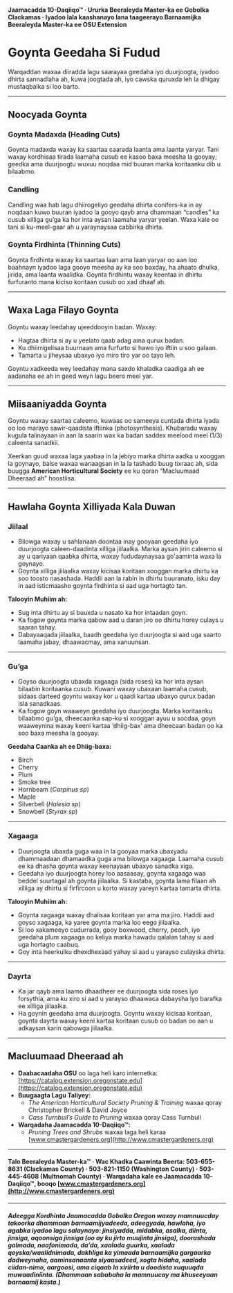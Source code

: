 #### Jaamacadda 10-Daqiiqo™ · Ururka Beeraleyda Master-ka ee Gobolka Clackamas · Iyadoo lala kaashanayo lana taageerayo Barnaamijka Beeraleyda Master-ka ee OSU Extension

# Goynta Geedaha Si Fudud

Warqaddan waxaa diiradda lagu saarayaa geedaha iyo duurjoogta, iyadoo dhirta sannadlaha ah, kuwa joogtada ah, iyo cawska quruxda leh la dhigay mustaqbalka si loo barto.

---

## Noocyada Goynta

### Goynta Madaxda (Heading Cuts)

Goynta madaxda waxay ka saartaa caarada laanta ama laanta yaryar. Tani waxay kordhisaa tirada laamaha cusub ee kasoo baxa meesha la gooyay; geedka ama duurjoogtu wuxuu noqdaa mid buuran marka koritaanku dib u bilaabmo.

### Candling

Candling waa hab lagu dhiirogeliyo geedaha dhirta conifers-ka in ay noqdaan kuwo buuran iyadoo la gooyo qayb ama dhammaan “candles” ka cusub xilliga gu’ga ka hor inta aysan laamaha yaryar yeelan. Waxa kale oo tani si ku-meel-gaar ah u yaraynaysaa cabbirka dhirta.

### Goynta Firdhinta (Thinning Cuts)

Goynta firdhinta waxay ka saartaa laan ama laan yaryar oo aan loo baahnayn iyadoo laga gooyo meesha ay ka soo baxday, ha ahaato dhulka, jirida, ama laanta waalidka. Goynta firdhintu waxay keentaa in dhirtu furfuranto mana kiciso koritaan cusub oo xad dhaaf ah.

---

## Waxa Laga Filayo Goynta

Goyntu waxay leedahay ujeeddooyin badan. Waxay:

- Hagtaa dhirta si ay u yeelato qaab adag ama qurux badan.
- Ku dhiirrigelisaa buurnaan ama furfurto si hawo iyo iftiin u soo galaan.
- Tamarta u jiheysaa ubaxyo iyo miro tiro yar oo tayo leh.

Goyntu xadkeeda wey leedahay mana saxdo khaladka caadiga ah ee aadanaha ee ah in geed weyn lagu beero meel yar.

---

## Miisaaniyadda Goynta

Goyntu waxay saartaa caleemo, kuwaas oo sameeya cuntada dhirta iyada oo loo marayo sawir-qaadista iftiinka (photosynthesis). Khubaradu waxay kugula talinayaan in aan la saarin wax ka badan saddex meelood meel (1/3) caleenta sanadkii.

Xeerkan guud waxaa laga yaabaa in la jebiyo marka dhirta aadka u xooggan la goynayo, balse waxaa wanaagsan in la la tashado buug tixraac ah, sida buugga **American Horticultural Society** ee ku qoran “Macluumaad Dheeraad ah” hoostiisa.

---

## Hawlaha Goynta Xilliyada Kala Duwan

### Jiilaal

- Bilowga waxay u sahlanaan doontaa inay gooyaan geedaha iyo duurjoogta caleen-daadinta xilliga jiilaalka. Marka aysan jirin caleemo si ay u qariyaan qaabka dhirta, waxay fududaynaysaa go'aaminta waxa la goynayo.
- Goynta xilliga jiilaalka waxay kicisaa koritaan xooggan marka dhirtu ka soo toosto nasashada. Haddii aan la rabin in dhirtu buuranato, isku day in aad isticmaasho goynta firdhinta si aad uga hortagto tan.

**Talooyin Muhiim ah:**

- Sug inta dhirtu ay si buuxda u nasato ka hor intaadan goyn.
- Ka fogow goynta marka qabow aad u daran jiro oo dhirtu horey culays u saaran tahay.
- Dabayaaqada jiilaalka, baadh geedaha iyo duurjoogta si aad uga saarto laamaha jabay, dhaawacmay, ama xanuunsan.

---

### Gu’ga

- Goyso duurjoogta ubaxda xagaaga (sida roses) ka hor inta aysan bilaabin koritaanka cusub. Kuwani waxay ubaxaan laamaha cusub, sidaas darteed goyntu waxay kor u qaadi kartaa ubaxyo qurux badan isla sanadkaas.
- Ka fogow goyn waaweyn geedaha iyo duurjoogta. Marka koritaanku bilaabmo gu’ga, dheecaanka sap-ku si xooggan ayuu u socdaa, goyn waaweynina waxay keeni kartaa ‘dhiig-bax’ ama dheecaan badan oo ka soo baxa meesha la gooyay.

**Geedaha Caanka ah ee Dhiig-baxa:**

- Birch
- Cherry
- Plum
- Smoke tree
- Hornbeam (*Carpinus sp*)
- Maple
- Silverbell (*Halesia sp*)
- Snowbell (*Styrax sp*)

---

### Xagaaga

- Duurjoogta ubaxda guga waa in la gooyaa marka ubaxyadu dhammaadaan dhamaadka guga ama bilowga xagaaga. Laamaha cusub ee ka dhasha goynta waxay keenayaan ubaxyo sanadka xiga.
- Geedaha iyo duurjoogta horey loo aasaasay, goynta xagaaga waa beddel suurtagal ah goynta jiilaalka. Si kastaba, goynta lama filaan ah xilliga ay dhirtu si firfircoon u korto waxay yareyn kartaa tamarta dhirta.

**Talooyin Muhiim ah:**

- Goynta xagaaga waxay dhalisaa koritaan yar ama ma jiro. Haddii aad goyso xagaaga, ka yaree goynta marka loo eego jiilaalka.
- Si loo xakameeyo cudurrada, gooy boxwood, cherry, peach, iyo geedaha plum xagaaga oo keliya marka hawadu qalalan tahay si aad uga hortagto caabuq.
- Goy inta heerkulku dhexdhexaad yahay si aad u yarayso culayska dhirta.

---

### Dayrta

- Ka jar qayb ama laamo dhaadheer ee duurjoogta sida roses iyo forsythia, ama ku xiro si aad u yarayso dhaawaca dabaysha iyo barafka ee xilliga jiilaalka.
- Ha goynin geedaha ama duurjoogta. Goyntu waxay kicisaa koritaan, goynta dayrta waxay keeni kartaa koritaan cusub oo badan oo aan u adkaysan karin qabowga jiilaalka.

---

## Macluumaad Dheeraad ah

- **Daabacaadaha OSU** oo laga heli karo internetka: [https://catalog.extension.oregonstate.edu](https://catalog.extension.oregonstate.edu)
- **Buugaagta Lagu Taliyey:**
  - *The American Horticultural Society Pruning & Training* waxaa qoray Christopher Brickell & David Joyce
  - *Cass Turnbull’s Guide to Pruning* waxaa qoray Cass Turnbull
- **Warqadaha Jaamacadda 10-Daqiiqo™:**
  - *Pruning Trees and Shrubs* waxaa laga heli karaa [www.cmastergardeners.org](http://www.cmastergardeners.org)

---

#### Talo Beeraleyda Master-ka™ · Wac Khadka Caawinta Beerta: 503-655-8631 (Clackamas County) · 503-821-1150 (Washington County) · 503-445-4608 (Multnomah County) · Warqadaha kale ee Jaamacadda 10-Daqiiqo™, booqo [www.cmastergardeners.org](http://www.cmastergardeners.org)

---

##### Adeegga Kordhinta Jaamacadda Gobolka Oregon waxay mamnuucday takoorka dhammaan barnaamijyadeeda, adeegyada, hawlaha, iyo agabka iyadoo lagu salaynayo: jinsiyadda, midabka, asalka, diinta, jinsiga, aqoonsiga jinsiga (oo ay ku jirto muujinta jinsiga), doorashada galmada, naafonimada, da’da, xaalada guurka, xaalada qoyska/waalidnimada, dakhliga ka yimaada barnaamijka gargaarka dadweynaha, aaminsanaanta siyaasadeed, xogta hidaha, xaalada ciidan-nimo, aargoosi, ama ciqaab la xiriirta u doodista xuquuqda muwaadiniinta. (Dhammaan sababaha la mamnuucay ma khuseeyaan barnaamij kasta.)